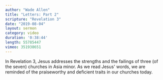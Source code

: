 ```yaml
---
author: "Wade Allen"
title: "Letters: Part 2"
scripture: "Revelation 3"
date: "2019-08-04"
layout: sermon
category: video
duration: '0:38:44'
length: 55785447
vimeo: 351938651
---
```


In Revelation 3, Jesus addresses the strengths and the failings of three (of the seven) churches in Asia minor. As we read Jesus' words, we are reminded of the praiseworthy and deficient traits in our churches today.
